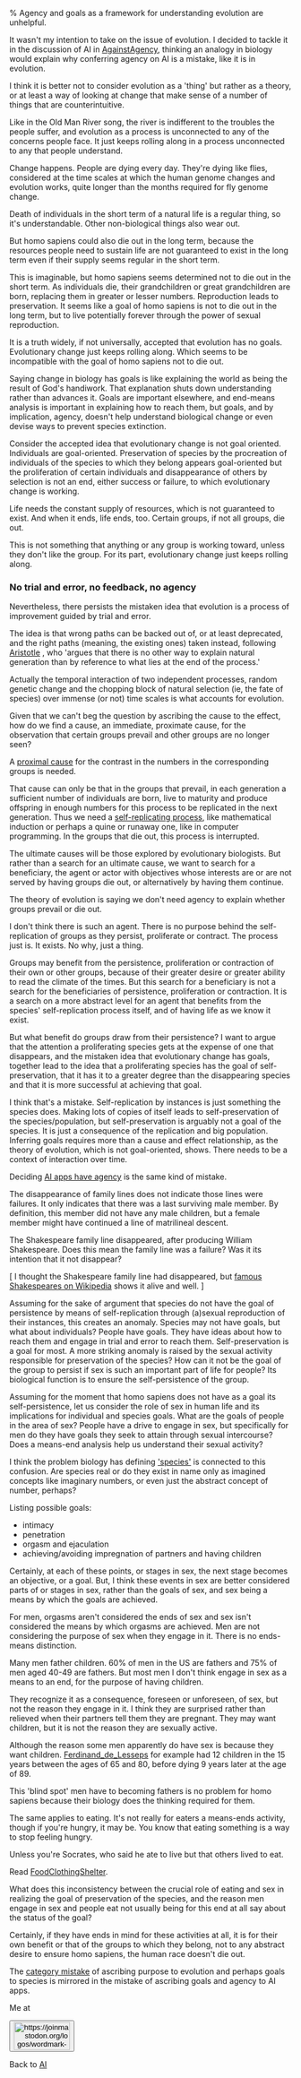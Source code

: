 % Agency and goals as a framework for understanding evolution are unhelpful.  

It wasn't my intention to take on the issue of evolution. I 
decided to tackle it in the discussion of AI in 
[AgainstAgency](AgainstAgency.html), thinking an analogy in 
biology would explain why conferring agency on AI is a 
mistake, like it is in evolution.

I think it is better not to consider evolution as a 'thing'
but rather as a theory, or at least a way of looking at 
change that make sense of a number of things that are 
counterintuitive.

Like in the Old Man River song, the river is indifferent to the 
troubles the people suffer, and evolution as a process is 
unconnected to any of the concerns people face. It just 
keeps rolling along in a process unconnected to 
any that people understand.

Change happens. People are dying every day. They're dying 
like flies, considered at the time scales at which the human genome
changes and evolution works, quite longer than the months 
required for fly genome change.

Death of individuals in the short term of a natural life
is a regular thing, so it's understandable. Other non-biological 
things also wear out.

But homo sapiens could also die out in the long term, because the 
resources people need to sustain life are not guaranteed to 
exist in the long term even if their supply seems regular 
in the short term.

This is imaginable, but homo sapiens seems determined not to 
die out in the short term. As individuals die, their 
grandchildren or great grandchildren are born, replacing 
them in greater or lesser numbers. Reproduction leads to 
preservation. It seems like a goal of homo sapiens is not to 
die out in the long term, but to live potentially forever
through the power of sexual reproduction. 

It is a truth widely, if not universally, accepted that 
evolution has no goals. Evolutionary change just keeps 
rolling along. Which seems to be incompatible with the goal 
of homo sapiens not to die out.

Saying change in biology has goals is like explaining the 
world as being the result of God's handiwork. That 
explanation shuts down understanding rather than advances 
it. Goals are important elsewhere, and end-means analysis is 
important in explaining how to reach them, but goals, and by 
implication, agency, doesn't help understand biological 
change or even devise ways to prevent species extinction.

Consider the accepted idea that evolutionary change is not 
goal oriented.  Individuals are goal-oriented. Preservation 
of species by the procreation of individuals of the species 
to which they belong appears goal-oriented but the 
proliferation of certain individuals and disappearance of 
others by selection is not an end, either success or 
failure, to which evolutionary change is working.

Life needs the constant supply of resources, which is not 
guaranteed to exist. And when it ends, life ends, too.
Certain groups, if not all groups, die out.

This is not something that anything or any group is working 
toward, unless they don't like the group. For its part, 
evolutionary change just keeps rolling along.

### No trial and error, no feedback, no agency

Nevertheless, there persists the mistaken idea that 
evolution is a process of improvement guided by trial and 
error.

The idea is that wrong paths can be backed out of, or at 
least deprecated, and the right paths (meaning, the existing 
ones) taken instead, following
[Aristotle](https://plato.stanford.edu/entries/aristotle-causality/)
, who 'argues that 
there is no other way to explain natural generation than by 
reference to what lies at the end of the process.'

Actually the temporal interaction of two independent 
processes, random genetic change and the chopping block of 
natural selection (ie, the fate of species) over immense (or 
not) time scales is what accounts for evolution.

Given that we can't beg the question by ascribing the cause 
to the effect, how do we find a cause, an immediate, 
proximate cause, for the observation that certain groups 
prevail and other groups are no longer seen?

A
[proximal cause](https://en.wikipedia.org/wiki/Proximate_and_ultimate_causation)
for the contrast in the numbers in the corresponding groups 
is needed.

That cause can only be that in the groups that prevail, in 
each generation a sufficient number of individuals are born, 
live to maturity and produce offspring in enough numbers for 
this process to be replicated in the next generation. Thus 
we need a [self-replicating 
process](https://en.wikipedia.org/wiki/Self-replication), 
like mathematical induction or perhaps a quine or runaway 
one, like in computer programming. In the groups that die 
out, this process is interrupted.

The ultimate causes will be those explored by evolutionary 
biologists. But rather than a search for an ultimate cause, 
we want to search for a beneficiary, the agent or actor with 
objectives whose interests are or are not served by having 
groups die out, or alternatively by having them continue.

The theory of evolution is saying we don't need 
agency to explain whether groups prevail or die out.

I don't think there is such an agent. There is no purpose 
behind the self-replication of groups as they persist, 
proliferate or contract. The process just is. It exists. 
No why, just a thing.

Groups may benefit from the persistence, proliferation or 
contraction of their own or other groups, because of their 
greater desire or greater ability to read the climate of the 
times. But this search for a beneficiary is not a search for 
the beneficiaries of persistence, proliferation or 
contraction. It is a search on a more abstract level for an 
agent that benefits from the species' self-replication 
process itself, and of having life as we know it exist.

But what benefit do groups draw from their persistence?
I want to argue that the attention a proliferating species 
gets at the expense of one that disappears, and the mistaken 
idea that evolutionary change has goals, together lead to the 
idea that a proliferating species has the goal of 
self-preservation, that it has it to a greater degree than the 
disappearing species and that it is more successful at achieving 
that goal.

I think that's a mistake. Self-replication by instances is 
just something the species does. Making lots of copies of 
itself leads to self-preservation of the species/population, 
but self-preservation is arguably not a goal of the species. It is 
just a consequence of the replication and big population.
Inferring goals requires more than a cause and effect 
relationship, as the theory of evolution, which is not 
goal-oriented, shows. There needs to be a context of 
interaction over time.

Deciding
[AI apps have agency](AgainstAgency.html)
is the same kind of mistake.

The disappearance of family lines does not indicate those 
lines were failures. It only indicates that there was a last 
surviving male member. By definition, this member did not have 
any male children, but a female member might have continued 
a line of matrilineal descent.

The Shakespeare family line disappeared, after producing 
William Shakespeare. Does this mean the family line was a 
failure? Was it its intention that it not disappear?

[ I thought the Shakespeare family line had 
    disappeared, but [famous Shakespeares on 
    Wikipedia](https://en.wikipedia.org/wiki/Shakespeare_(surname)) 
    shows it alive and well.  ]

Assuming for the sake of argument that species do not have 
the goal of persistence by means of self-replication through 
(a)sexual reproduction of their instances, this creates an 
anomaly. Species may not have goals, but what about 
individuals?  People have goals. They have ideas about how 
to reach them and engage in trial and error to reach them. 
Self-preservation is a goal for most. A more striking 
anomaly is raised by the sexual activity responsible for 
preservation of the species? How can it not be the goal of 
the group to persist if sex is such an important part of 
life for people? Its biological function is to ensure the 
self-persistence of the group.

Assuming for the moment that homo sapiens does not have as a 
goal its self-persistence, let us consider the role of sex 
in human life and its implications for individual and 
species goals. What are the goals of people in the area of 
sex? People have a drive to engage in sex, but specifically 
for men do they have goals they seek to attain through 
sexual intercourse?  Does a means-end analysis help us 
understand their sexual activity?

I think the problem biology has defining 
['species'](http://en.wikipedia.org/wiki/species) is 
connected to this confusion. Are species real or do they 
exist in name only as imagined concepts like imaginary 
numbers, or even just the abstract concept of number, perhaps?

Listing possible goals:

* intimacy
* penetration
* orgasm and ejaculation
* achieving/avoiding impregnation of partners and
    having children

Certainly, at each of these points, or stages in sex, the 
next stage becomes an objective, or a goal. But, I think these events 
in sex are better considered parts of or stages in sex, 
rather than the goals of sex, and sex being a means by which 
the goals are achieved.

For men, orgasms aren't considered the ends of sex and sex 
isn't considered the means by which orgasms are achieved. 
Men are not considering the purpose of sex when they engage 
in it. There is no ends-means distinction.

Many men father children. 60% of men in the US are fathers 
and 75% of men aged 40-49 are fathers. But most men I don't 
think engage in sex as a means to an end, for the purpose of 
having children.

They recognize it as a consequence, foreseen or unforeseen, of 
sex, but not the reason they engage in it. I think they are 
surprised rather than relieved when their partners tell them 
they are pregnant. They may want children, but 
it is not the reason they are sexually active.

Although the reason some men apparently do have sex is because they want 
children. [Ferdinand_de_Lesseps](Ferdinand_de_Lesseps.html) 
for example had 12 children in the 15 years between the ages 
of 65 and 80, before dying 9 years later at the age of 89.

This 'blind spot' men have to becoming fathers is no problem 
for homo sapiens because their biology does the thinking 
required for them.

The same applies to eating. It's not really for eaters a 
means-ends activity, though if you're hungry, it may be. You 
know that eating something is a way to stop feeling hungry.

Unless you're Socrates, who said he ate to live but that 
others lived to eat.

Read
[FoodClothingShelter](FoodClothingShelter.html).

What does this inconsistency between the crucial role of 
eating and sex in realizing the goal of preservation of the 
species, and the reason men engage in sex and people eat not usually being 
for this end at all say about the status of the goal? 

Certainly, if they have ends in mind for these activities at 
all, it is for their own benefit or that of the groups to 
which they belong, not to any abstract desire to ensure homo 
sapiens, the human race doesn't die out.

The [category 
mistake](https://plato.stanford.edu/entries/category-mistakes/) 
of ascribing purpose to evolution and perhaps goals to 
species is mirrored in the mistake of ascribing
goals and agency to AI apps.

Me at
    <form action='https://mastodon.sdf.org/@drbean'>
    <button type='submit' class='btn'>
    <img src='./mastodon.svg'
        alt='https://joinmastodon.org/logos/wordmark-black-text.svg'
        style='width:100px;height:50px'/>
    </button></form>
    
Back to [AI](AI.html)
